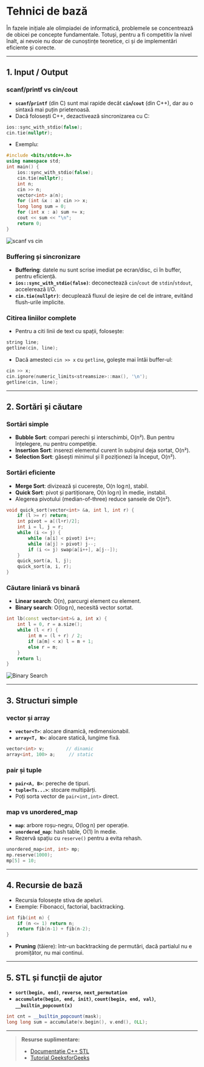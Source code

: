 # Tehnici de bază

În fazele inițiale ale olimpiadei de informatică, problemele se concentrează de obicei pe concepte fundamentale. Totuși, pentru a fi competitiv la nivel înalt, ai nevoie nu doar de cunoștințe teoretice, ci și de implementări eficiente și corecte.

---

## 1. Input / Output

### scanf/printf vs cin/cout

* **`scanf`/`printf`** (din C) sunt mai rapide decât **`cin`/`cout`** (din C++), dar au o sintaxă mai puțin prietenoasă.
* Dacă folosești C++, dezactivează sincronizarea cu C:

```cpp
ios::sync_with_stdio(false);
cin.tie(nullptr);
```

* Exemplu:

```cpp
#include <bits/stdc++.h>
using namespace std;
int main() {
    ios::sync_with_stdio(false);
    cin.tie(nullptr);
    int n;
    cin >> n;
    vector<int> a(n);
    for (int &x : a) cin >> x;
    long long sum = 0;
    for (int x : a) sum += x;
    cout << sum << "\n";
    return 0;
}
```

![scanf vs cin](../assets/img/tehnici-baza-io.png)

### Buffering și sincronizare

* **Buffering**: datele nu sunt scrise imediat pe ecran/disc, ci în buffer, pentru eficiență.
* **`ios::sync_with_stdio(false)`**: deconectează `cin`/`cout` de `stdin`/`stdout`, accelerează I/O.
* **`cin.tie(nullptr)`**: decuplează fluxul de ieșire de cel de intrare, evitând flush-urile implicite.

### Citirea liniilor complete

* Pentru a citi linii de text cu spații, folosește:

```cpp
string line;
getline(cin, line);
```

* Dacă amesteci `cin >> x` cu `getline`, golește mai întâi buffer-ul:

```cpp
cin >> x;
cin.ignore(numeric_limits<streamsize>::max(), '\n');
getline(cin, line);
```

---

## 2. Sortări și căutare

### Sortări simple

* **Bubble Sort**: compari perechi și interschimbi, O(n²). Bun pentru înțelegere, nu pentru competiție.
* **Insertion Sort**: inserezi elementul curent în subșirul deja sortat, O(n²).
* **Selection Sort**: găsești minimul și îl poziționezi la început, O(n²).

### Sortări eficiente

* **Merge Sort**: divizează și cucerește, O(n log n), stabil.
* **Quick Sort**: pivot și partiționare, O(n log n) în medie, instabil.
* Alegerea pivotului (median-of-three) reduce șansele de O(n²).

```cpp
void quick_sort(vector<int> &a, int l, int r) {
    if (l >= r) return;
    int pivot = a[(l+r)/2];
    int i = l, j = r;
    while (i <= j) {
        while (a[i] < pivot) i++;
        while (a[j] > pivot) j--;
        if (i <= j) swap(a[i++], a[j--]);
    }
    quick_sort(a, l, j);
    quick_sort(a, i, r);
}
```

### Căutare liniară vs binară

* **Linear search**: O(n), parcurgi element cu element.
* **Binary search**: O(log n), necesită vector sortat.

```cpp
int lb(const vector<int>& a, int x) {
    int l = 0, r = a.size();
    while (l < r) {
        int m = (l + r) / 2;
        if (a[m] < x) l = m + 1;
        else r = m;
    }
    return l;
}
```

![Binary Search](../assets/img/tehnici-baza-binary-search.png)

---

## 3. Structuri simple

### vector și array

* **`vector<T>`**: alocare dinamică, redimensionabil.
* **`array<T, N>`**: alocare statică, lungime fixă.

```cpp
vector<int> v;        // dinamic
array<int, 100> a;     // static
```

### pair și tuple

* **`pair<A, B>`**: pereche de tipuri.
* **`tuple<Ts...>`**: stocare multipărți.
* Poți sorta vector de `pair<int,int>` direct.

### map vs unordered\_map

* **`map`**: arbore roșu-negru, O(log n) per operație.
* **`unordered_map`**: hash table, O(1) în medie.
* Rezervă spațiu cu `reserve()` pentru a evita rehash.

```cpp
unordered_map<int, int> mp;
mp.reserve(1000);
mp[5] = 10;
```

---

## 4. Recursie de bază

* Recursia folosește stiva de apeluri.
* Exemple: Fibonacci, factorial, backtracking.

```cpp
int fib(int n) {
    if (n <= 1) return n;
    return fib(n-1) + fib(n-2);
}
```

* **Pruning** (tăiere): într-un backtracking de permutări, dacă partialul nu e promițător, nu mai continui.

---

## 5. STL și funcții de ajutor

* **`sort(begin, end)`**, **`reverse`**, **`next_permutation`**
* **`accumulate(begin, end, init)`**, **`count(begin, end, val)`**, **`__builtin_popcount(x)`**

```cpp
int cnt = __builtin_popcount(mask);
long long sum = accumulate(v.begin(), v.end(), 0LL);
```

---

> **Resurse suplimentare:**
>
> * [Documentație C++ STL](https://en.cppreference.com/w/cpp)
> * [Tutorial GeeksforGeeks](https://www.geeksforgeeks.org/)